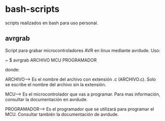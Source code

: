 # bash-scripts
scripts realizados en bash para uso personal.

## avrgrab
Script para grabar microcontroladores AVR en linux mediante avrdude. Uso:

~ $ avrgrab ARCHIVO MCU PROGRAMADOR

donde:

ARCHIVO-->	Es el nombre del archivo con extensión .c (ARCHIVO.c). Solo se escribe
			el nombre del archivo sin la extensión.

MCU-->		Es el microcontrolador que vas a programar. Para mas información, 
			consultar la documentación en avrdude.

PROGRAMADOR-->	Es el programador que se utilizará para programar el MCU. Consultar
				también la documentación de avrdude.
